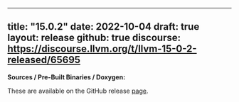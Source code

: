 
---
title: "15.0.2"
date: 2022-10-04
draft: true
layout: release
github: true
discourse: https://discourse.llvm.org/t/llvm-15-0-2-released/65695
---

**Sources / Pre-Built Binaries / Doxygen:**

These are available on the GitHub release [page](https://github.com/llvm/llvm-project/releases/tag/llvmorg-15.0.2).

